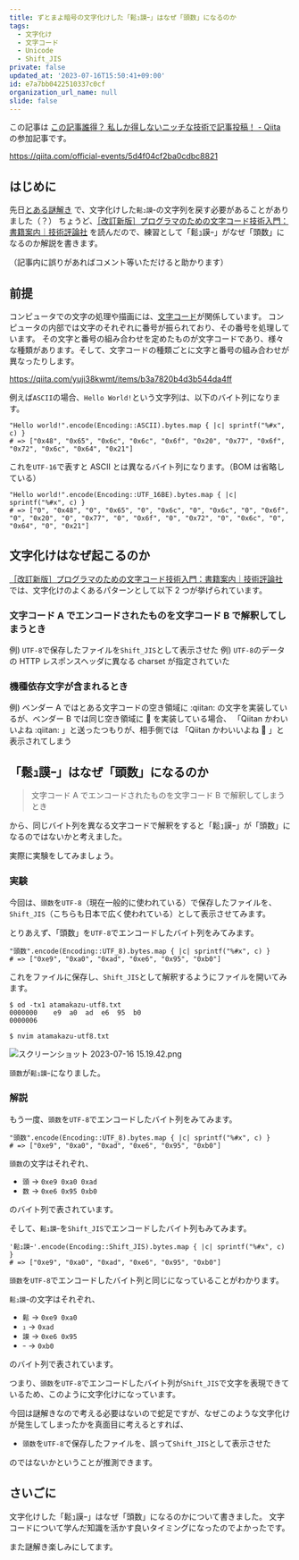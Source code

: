 ```yaml
---
title: ずとまよ暗号の文字化けした「鬆ｭ謨ｰ」はなぜ「頭数」になるのか
tags:
  - 文字化け
  - 文字コード
  - Unicode
  - Shift_JIS
private: false
updated_at: '2023-07-16T15:50:41+09:00'
id: e7a7bb0422510337c0cf
organization_url_name: null
slide: false
---
```

この記事は [この記事誰得？ 私しか得しないニッチな技術で記事投稿！ - Qiita](https://qiita.com/official-events/5d4f04cf2ba0cdbc8821) の参加記事です。

https://qiita.com/official-events/5d4f04cf2ba0cdbc8821

## はじめに

先日[とある謎解き](http://ihihi.me/) で、文字化けした`鬆ｭ謨ｰ`の文字列を戻す必要があることがありました（？）
ちょうど、[［改訂新版］プログラマのための文字コード技術入門：書籍案内｜技術評論社](https://gihyo.jp/book/2019/978-4-297-10291-3) を読んだので、練習として「鬆ｭ謨ｰ」がなぜ「頭数」になるのか解説を書きます。

（記事内に誤りがあればコメント等いただけると助かります）

## 前提

コンピュータでの文字の処理や描画には、[文字コード](https://ja.wikipedia.org/wiki/%E6%96%87%E5%AD%97%E3%82%B3%E3%83%BC%E3%83%89)が関係しています。
コンピュータの内部では文字のそれぞれに番号が振られており、その番号を処理しています。
その文字と番号の組み合わせを定めたものが文字コードであり、様々な種類があります。そして、文字コードの種類ごとに文字と番号の組み合わせが異なったりします。

https://qiita.com/yuji38kwmt/items/b3a7820b4d3b544da4ff

例えば`ASCII`の場合、`Hello World!`という文字列は、以下のバイト列になります。

```ruby:irb
"Hello world!".encode(Encoding::ASCII).bytes.map { |c| sprintf("%#x", c) }
# => ["0x48", "0x65", "0x6c", "0x6c", "0x6f", "0x20", "0x77", "0x6f", "0x72", "0x6c", "0x64", "0x21"]
```

これを`UTF-16`で表すと ASCII とは異なるバイト列になります。（BOM は省略している）

```ruby:irb
"Hello world!".encode(Encoding::UTF_16BE).bytes.map { |c| sprintf("%#x", c) }
# => ["0", "0x48", "0", "0x65", "0", "0x6c", "0", "0x6c", "0", "0x6f", "0", "0x20", "0", "0x77", "0", "0x6f", "0", "0x72", "0", "0x6c", "0", "0x64", "0", "0x21"]
```

## 文字化けはなぜ起こるのか

[［改訂新版］プログラマのための文字コード技術入門：書籍案内｜技術評論社](https://gihyo.jp/book/2019/978-4-297-10291-3) では、文字化けのよくあるパターンとして以下 2 つが挙げられています。

### 文字コード A でエンコードされたものを文字コード B で解釈してしまうとき

例) `UTF-8`で保存したファイルを`Shift_JIS`として表示させた
例) `UTF-8`のデータの HTTP レスポンスヘッダに異なる charset が指定されていた

### 機種依存文字が含まれるとき

例) ベンダー A ではとある文字コードの空き領域に :qiitan: の文字を実装しているが、ベンダー B では同じ空き領域に :anger: を実装している場合、
「Qiitan かわいいよね :qiitan: 」と送ったつもりが、相手側では
「Qiitan かわいいよね :anger: 」と表示されてしまう

## 「鬆ｭ謨ｰ」はなぜ「頭数」になるのか

> 文字コード A でエンコードされたものを文字コード B で解釈してしまうとき

から、同じバイト列を異なる文字コードで解釈をすると「鬆ｭ謨ｰ」が「頭数」になるのではないかと考えました。

実際に実験をしてみましょう。

### 実験

今回は、`頭数`を`UTF-8`（現在一般的に使われている）で保存したファイルを、`Shift_JIS`（こちらも日本で広く使われている）として表示させてみます。

とりあえず、「頭数」を`UTF-8`でエンコードしたバイト列をみてみます。

```ruby:irb
"頭数".encode(Encoding::UTF_8).bytes.map { |c| sprintf("%#x", c) }
# => ["0xe9", "0xa0", "0xad", "0xe6", "0x95", "0xb0"]
```

これをファイルに保存し、`Shift_JIS`として解釈するようにファイルを開いてみます。

```console
$ od -tx1 atamakazu-utf8.txt
0000000    e9  a0  ad  e6  95  b0
0000006

$ nvim atamakazu-utf8.txt
```

![スクリーンショット 2023-07-16 15.19.42.png](https://qiita-image-store.s3.ap-northeast-1.amazonaws.com/0/352836/297d8961-9d63-280b-eff2-a98e21df8694.png)

`頭数`が`鬆ｭ謨ｰ`になりました。

### 解説

もう一度、`頭数`を`UTF-8`でエンコードしたバイト列をみてみます。

```ruby:irb
"頭数".encode(Encoding::UTF_8).bytes.map { |c| sprintf("%#x", c) }
# => ["0xe9", "0xa0", "0xad", "0xe6", "0x95", "0xb0"]
```

`頭数`の文字はそれぞれ、

- `頭` -> `0xe9 0xa0 0xad`
- `数` -> `0xe6 0x95 0xb0`

のバイト列で表されています。

そして、`鬆ｭ謨ｰ`を`Shift_JIS`でエンコードしたバイト列もみてみます。

```ruby:irb
'鬆ｭ謨ｰ'.encode(Encoding::Shift_JIS).bytes.map { |c| sprintf("%#x", c) }
# => ["0xe9", "0xa0", "0xad", "0xe6", "0x95", "0xb0"]
```

`頭数`を`UTF-8`でエンコードしたバイト列と同じになっていることがわかります。

`鬆ｭ謨ｰ`の文字はそれぞれ、

- `鬆` -> `0xe9 0xa0`
- `ｭ` -> `0xad`
- `謨` -> `0xe6 0x95`
- `ｰ` -> `0xb0`

のバイト列で表されています。

つまり、`頭数`を`UTF-8`でエンコードしたバイト列が`Shift_JIS`で文字を表現できているため、このように文字化けになっています。

今回は謎解きなので考える必要はないので蛇足ですが、なぜこのような文字化けが発生してしまったかを真面目に考えるとすれば、

- `頭数`を`UTF-8`で保存したファイルを、誤って`Shift_JIS`として表示させた

のではないかということが推測できます。

## さいごに

文字化けした「鬆ｭ謨ｰ」はなぜ「頭数」になるのかについて書きました。
文字コードについて学んだ知識を活かす良いタイミングになったのでよかったです。

また謎解き楽しみにしてます。

